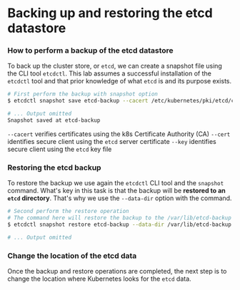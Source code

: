 # Backing up and restoring the etcd datastore

### How to perform a backup of the etcd datastore
To back up the cluster store, or `etcd`, we can create a snapshot file using the CLI tool `etcdctl`. This lab assumes a successful installation of the `etcdctl` tool and that prior knowledge of what `etcd` is and its purpose exists.

```bash
# First perform the backup with snapshot option 
$ etcdctl snapshot save etcd-backup --cacert /etc/kubernetes/pki/etcd/ca.crt --cert /etc/kubernetes/pki/etcd/server.crt --key /etc/kubernetes/pki/etcd/server.crt

# ... Output omitted
Snapshot saved at etcd-backup
```
`--cacert` verifies certificates using the k8s Certificate Authority (CA)
`--cert` identifies secure client using the `etcd` server certificate
`--key` identifies secure client using the `etcd` key file

### Restoring the etcd backup

To restore the backup we use again the `etcdctl` CLI tool and the `snapshot` command. What's key in this task is that the backup will be **restored to an `etcd` directory**. That's why we use the `--data-dir` option with the command.

```bash
# Second perform the restore operation
# The command here will restore the backup to the /var/lib/etcd-backup directory
$ etcdctl snapshot restore etcd-backup --data-dir /var/lib/etcd-backup

# ... Output omitted
```

### Change the location of the etcd data
Once the backup and restore operations are completed, the next step is to change the location where Kubernetes looks for the `etcd` data. 
